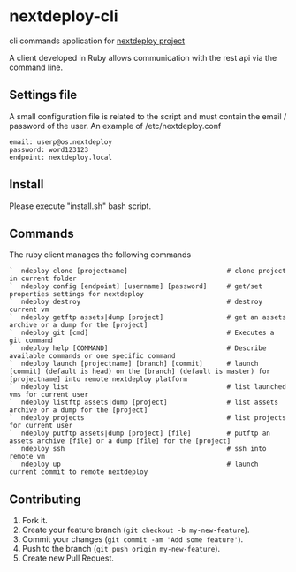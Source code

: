 # nextdeploy-cli

cli commands application for [nextdeploy project](https://github.com/ricofehr/nextdeploy)

A client developed in Ruby allows communication with the rest api via the command line.

## Settings file

A small configuration file is related to the script and must contain the email / password of the user.
An example of /etc/nextdeploy.conf
```
email: userp@os.nextdeploy
password: word123123
endpoint: nextdeploy.local
```

## Install

Please execute "install.sh" bash script.

## Commands

The ruby client manages the following commands
```
`  ndeploy clone [projectname]                         # clone project in current folder
`  ndeploy config [endpoint] [username] [password]     # get/set properties settings for nextdeploy
`  ndeploy destroy                                     # destroy current vm
`  ndeploy getftp assets|dump [project]                # get an assets archive or a dump for the [project]
`  ndeploy git [cmd]                                   # Executes a git command
`  ndeploy help [COMMAND]                              # Describe available commands or one specific command
`  ndeploy launch [projectname] [branch] [commit]      # launch [commit] (default is head) on the [branch] (default is master) for [projectname] into remote nextdeploy platform
`  ndeploy list                                        # list launched vms for current user
`  ndeploy listftp assets|dump [project]               # list assets archive or a dump for the [project]
`  ndeploy projects                                    # list projects for current user
`  ndeploy putftp assets|dump [project] [file]         # putftp an assets archive [file] or a dump [file] for the [project]
`  ndeploy ssh                                         # ssh into remote vm
`  ndeploy up                                          # launch current commit to remote nextdeploy
```

## Contributing

1. Fork it.
2. Create your feature branch (`git checkout -b my-new-feature`).
3. Commit your changes (`git commit -am 'Add some feature'`).
4. Push to the branch (`git push origin my-new-feature`).
5. Create new Pull Request.
